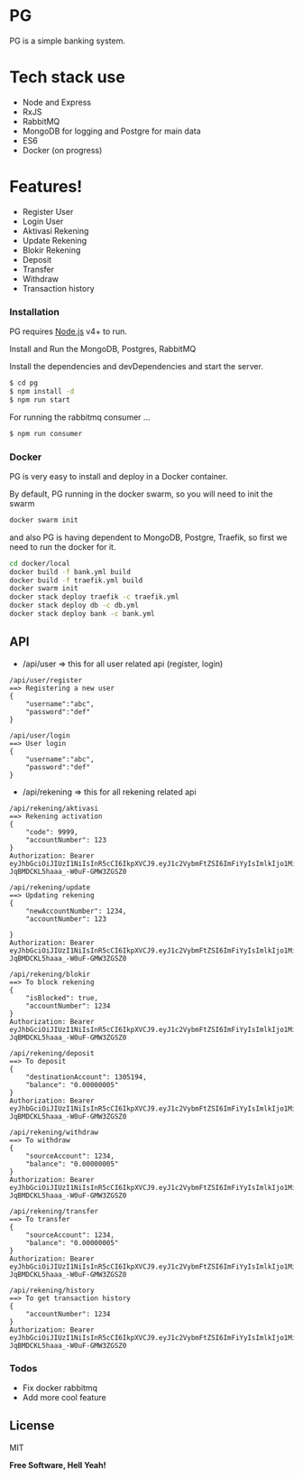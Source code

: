 # PG 


PG is a simple banking system.

# Tech stack use
  - Node and Express
  - RxJS
  - RabbitMQ
  - MongoDB for logging and Postgre for main data
  - ES6
  - Docker (on progress)

# Features!

  - Register User
  - Login User
  - Aktivasi Rekening
  - Update Rekening
  - Blokir Rekening
  - Deposit
  - Transfer
  - Withdraw
  - Transaction history



### Installation

PG requires [Node.js](https://nodejs.org/) v4+ to run.

Install and Run the MongoDB, Postgres, RabbitMQ

Install the dependencies and devDependencies and start the server.

```sh
$ cd pg
$ npm install -d
$ npm run start
```

For running the rabbitmq consumer ...

```sh
$ npm run consumer
```

### Docker
PG is very easy to install and deploy in a Docker container.

By default, PG running in the docker swarm, so you will need to init the swarm

```sh
docker swarm init
```

and also PG is having dependent to MongoDB, Postgre, Traefik, so first we need to run the docker for it.



```sh
cd docker/local
docker build -f bank.yml build
docker build -f traefik.yml build
docker swarm init
docker stack deploy traefik -c traefik.yml
docker stack deploy db -c db.yml
docker stack deploy bank -c bank.yml
```


## API
- /api/user => this for all user related api (register, login)
``` 
/api/user/register 
==> Registering a new user
{
	"username":"abc",
	"password":"def"
} 
```
```
/api/user/login
==> User login
{
	"username":"abc",
	"password":"def"
} 

```
- /api/rekening => this for all rekening related api
```
/api/rekening/aktivasi
==> Rekening activation
{
	"code": 9999,
	"accountNumber": 123
}
Authorization: Bearer eyJhbGciOiJIUzI1NiIsInR5cCI6IkpXVCJ9.eyJ1c2VybmFtZSI6ImFiYyIsImlkIjo1MiwiaWF0IjoxNTQ1MTU5MDk0fQ.qJVajCM3rE2jL-JqBMDCKL5haaa_-W0uF-GMW3ZGSZ0
```

```
/api/rekening/update
==> Updating rekening
{
	"newAccountNumber": 1234,
	"accountNumber": 123
	
}
Authorization: Bearer eyJhbGciOiJIUzI1NiIsInR5cCI6IkpXVCJ9.eyJ1c2VybmFtZSI6ImFiYyIsImlkIjo1MiwiaWF0IjoxNTQ1MTU5MDk0fQ.qJVajCM3rE2jL-JqBMDCKL5haaa_-W0uF-GMW3ZGSZ0
```

```
/api/rekening/blokir
==> To block rekening
{
	"isBlocked": true,
	"accountNumber": 1234
}
Authorization: Bearer eyJhbGciOiJIUzI1NiIsInR5cCI6IkpXVCJ9.eyJ1c2VybmFtZSI6ImFiYyIsImlkIjo1MiwiaWF0IjoxNTQ1MTU5MDk0fQ.qJVajCM3rE2jL-JqBMDCKL5haaa_-W0uF-GMW3ZGSZ0
```

```
/api/rekening/deposit
==> To deposit
{
	"destinationAccount": 1305194,
	"balance": "0.00000005"
}
Authorization: Bearer eyJhbGciOiJIUzI1NiIsInR5cCI6IkpXVCJ9.eyJ1c2VybmFtZSI6ImFiYyIsImlkIjo1MiwiaWF0IjoxNTQ1MTU5MDk0fQ.qJVajCM3rE2jL-JqBMDCKL5haaa_-W0uF-GMW3ZGSZ0
```

```
/api/rekening/withdraw
==> To withdraw
{
	"sourceAccount": 1234,
	"balance": "0.00000005"
}
Authorization: Bearer eyJhbGciOiJIUzI1NiIsInR5cCI6IkpXVCJ9.eyJ1c2VybmFtZSI6ImFiYyIsImlkIjo1MiwiaWF0IjoxNTQ1MTU5MDk0fQ.qJVajCM3rE2jL-JqBMDCKL5haaa_-W0uF-GMW3ZGSZ0
```

```
/api/rekening/transfer
==> To transfer
{
	"sourceAccount": 1234,
	"balance": "0.00000005"
}
Authorization: Bearer eyJhbGciOiJIUzI1NiIsInR5cCI6IkpXVCJ9.eyJ1c2VybmFtZSI6ImFiYyIsImlkIjo1MiwiaWF0IjoxNTQ1MTU5MDk0fQ.qJVajCM3rE2jL-JqBMDCKL5haaa_-W0uF-GMW3ZGSZ0
```

```
/api/rekening/history
==> To get transaction history
{
	"accountNumber": 1234
}
Authorization: Bearer eyJhbGciOiJIUzI1NiIsInR5cCI6IkpXVCJ9.eyJ1c2VybmFtZSI6ImFiYyIsImlkIjo1MiwiaWF0IjoxNTQ1MTU5MDk0fQ.qJVajCM3rE2jL-JqBMDCKL5haaa_-W0uF-GMW3ZGSZ0
```

### Todos

 - Fix docker rabbitmq
 - Add more cool feature

License
----

MIT


**Free Software, Hell Yeah!**
